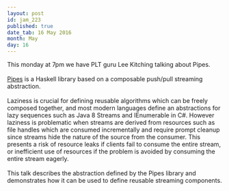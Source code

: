 ```yaml
---
layout: post
id: jam_223
published: true
date_tab: 16 May 2016
month: May
day: 16
---
```

<div>This monday at 7pm we have PLT guru Lee Kitching
talking about Pipes.<br>
<br>
<a href="https://hackage.haskell.org/package/pipes"
target="_self">Pipes</a> is a Haskell library based on a
composable push/pull streaming abstraction.<br>
<br>
Laziness is crucial for defining reusable algorithms
which can be freely composed together, and most modern
languages define an abstractions for lazy sequences such
as Java 8 Streams and IEnumerable in C#. However laziness
is problematic when streams are derived from resources
such as file handles which are consumed incrementally and
require prompt cleanup since streams hide the nature of
the source from the consumer. This presents a risk of
resource leaks if clients fail to consume the entire
stream, or inefficient use of resources if the problem is
avoided by consuming the entire stream eagerly.<br>
<br>
This talk describes the abstraction defined by the Pipes
library and demonstrates how it can be used to define
reusable streaming components.<br>
</div>

